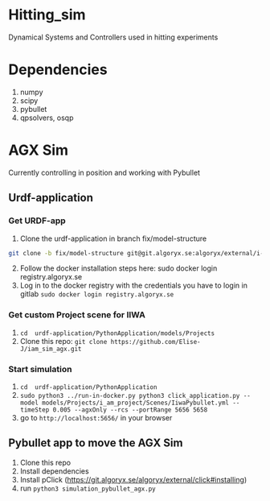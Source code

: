# Hitting_sim
Dynamical Systems and Controllers used in hitting experiments

# Dependencies
1. numpy
2. scipy
3. pybullet
4. qpsolvers, osqp

# AGX Sim
Currently controlling in position and working with Pybullet

## Urdf-application
### Get URDF-app
1. Clone the urdf-application in branch fix/model-structure  
```bash
git clone -b fix/model-structure git@git.algoryx.se:algoryx/external/i-am/urdf-application.git
```
2. Follow the docker installation steps here: sudo docker login registry.algoryx.se
3. Log in to the docker registry with the credentials you have to login in gitlab `sudo docker login registry.algoryx.se`

### Get custom Project scene for IIWA
1. `cd  urdf-application/PythonApplication/models/Projects`
2. Clone this repo: `git clone https://github.com/Elise-J/iam_sim_agx.git`

### Start simulation
1. `cd  urdf-application/PythonApplication`
2. `sudo python3 ../run-in-docker.py python3 click_application.py --model models/Projects/i_am_project/Scenes/IiwaPybullet.yml --timeStep 0.005 --agxOnly --rcs --portRange 5656 5658`
3. go to `http://localhost:5656/` in your browser 

## Pybullet app to move the AGX Sim
1. Clone this repo
2. Install dependencies 
3. Install pClick (https://git.algoryx.se/algoryx/external/click#installing)
4. run `python3 simulation_pybullet_agx.py`
